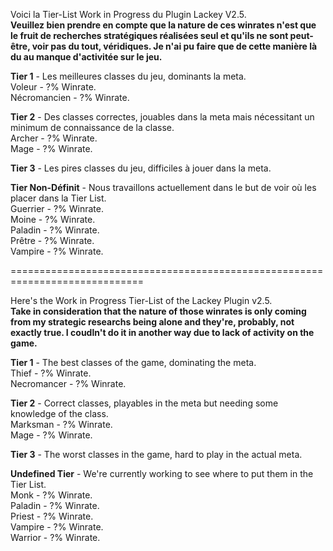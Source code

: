 Voici la Tier-List Work in Progress du Plugin Lackey V2.5.   
**Veuillez bien prendre en compte que la nature de ces winrates n'est que le fruit de recherches stratégiques réalisées seul et qu'ils ne sont peut-être, voir pas du tout, véridiques. Je n'ai pu faire que de cette manière là du au manque d'activitée sur le jeu.**   
   
**Tier 1** - Les meilleures classes du jeu, dominants la meta.   
Voleur - ?% Winrate.   
Nécromancien - ?% Winrate.   
   
**Tier 2** - Des classes correctes, jouables dans la meta mais nécessitant un minimum de connaissance de la classe.   
Archer - ?% Winrate.   
Mage - ?% Winrate.   
   
**Tier 3** - Les pires classes du jeu, difficiles à jouer dans la meta.   
   
**Tier Non-Définit** - Nous travaillons actuellement dans le but de voir où les placer dans la Tier List.   
Guerrier - ?% Winrate.   
Moine - ?% Winrate.   
Paladin - ?% Winrate.   
Prêtre - ?% Winrate.   
Vampire - ?% Winrate.   

=============================================================================   
   
Here's the Work in Progress Tier-List of the Lackey Plugin v2.5.   
**Take in consideration that the nature of those winrates is only coming from my strategic researchs being alone and they're, probably, not exactly true. I coudln't do it in another way due to lack of activity on the game.**   
   
**Tier 1** - The best classes of the game, dominating the meta.   
Thief - ?% Winrate.   
Necromancer - ?% Winrate.   
   
**Tier 2** - Correct classes, playables in the meta but needing some knowledge of the class.   
Marksman - ?% Winrate.   
Mage - ?% Winrate.   
   
**Tier 3** - The worst classes in the game, hard to play in the actual meta.   
   
**Undefined Tier** - We're currently working to see where to put them in the Tier List.   
Monk - ?% Winrate.   
Paladin - ?% Winrate.   
Priest - ?% Winrate.   
Vampire - ?% Winrate.   
Warrior - ?% Winrate.   
